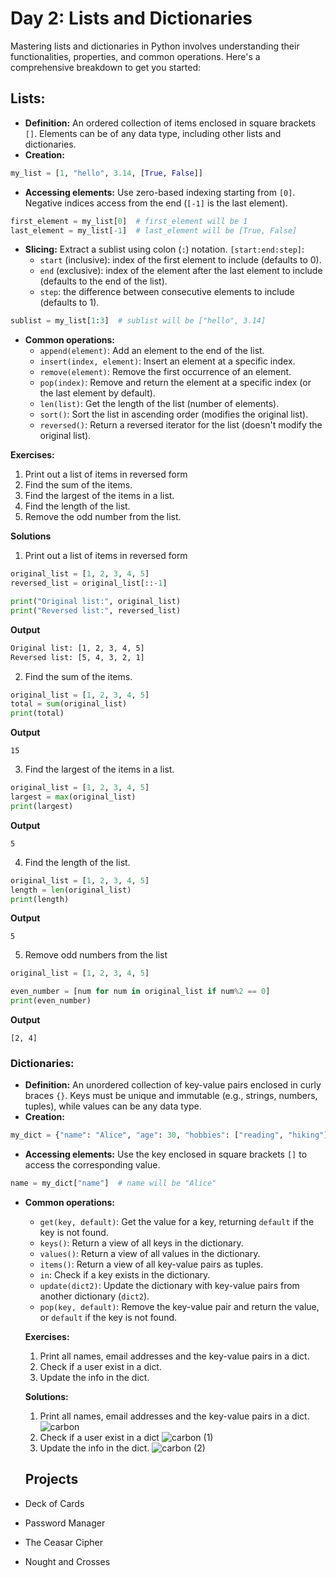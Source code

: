 # Day 2: Lists and Dictionaries

Mastering lists and dictionaries in Python involves understanding their functionalities, properties, and common operations. Here's a comprehensive breakdown to get you started:

## Lists:

* **Definition:** An ordered collection of items enclosed in square brackets `[]`. Elements can be of any data type, including other lists and dictionaries.
* **Creation:**
```python
my_list = [1, "hello", 3.14, [True, False]]
```
* **Accessing elements:** Use zero-based indexing starting from `[0]`. Negative indices access from the end (`[-1]` is the last element).
```python
first_element = my_list[0]  # first_element will be 1
last_element = my_list[-1]  # last_element will be [True, False]
```
* **Slicing:** Extract a sublist using colon (`:`) notation. `[start:end:step]`:
  * `start` (inclusive): index of the first element to include (defaults to 0).
  * `end` (exclusive): index of the element after the last element to include (defaults to the end of the list).
  * `step`: the difference between consecutive elements to include (defaults to 1).
```python
sublist = my_list[1:3]  # sublist will be ["hello", 3.14]
```

* **Common operations:**
  * `append(element)`: Add an element to the end of the list.
  * `insert(index, element)`: Insert an element at a specific index.
  * `remove(element)`: Remove the first occurrence of an element.
  * `pop(index)`: Remove and return the element at a specific index (or the last element by default).
  * `len(list)`: Get the length of the list (number of elements).
  * `sort()`: Sort the list in ascending order (modifies the original list).
  * `reversed()`: Return a reversed iterator for the list (doesn't modify the original list).

**Exercises:**

1. Print out a list of items in reversed form
2. Find the sum of the items.
3. Find the largest of the items in a list.
4. Find the length of the list.
5. Remove the odd number from the list.

**Solutions**
1. Print out a list of items in reversed form

```python
original_list = [1, 2, 3, 4, 5]
reversed_list = original_list[::-1]

print("Original list:", original_list)
print("Reversed list:", reversed_list)
```
**Output**
```bash
Original list: [1, 2, 3, 4, 5]
Reversed list: [5, 4, 3, 2, 1]
```
2. Find the sum of the items.
```python
original_list = [1, 2, 3, 4, 5]
total = sum(original_list)
print(total)
```

**Output**

`15`

3. Find the largest of the items in a list.
```python
original_list = [1, 2, 3, 4, 5]
largest = max(original_list)
print(largest)
```
**Output**

`5`

4. Find the length of the list.
```python
original_list = [1, 2, 3, 4, 5]
length = len(original_list)
print(length)
```
**Output**

`5`

5. Remove odd numbers from the list
```python
original_list = [1, 2, 3, 4, 5]

even_number = [num for num in original_list if num%2 == 0]
print(even_number)
```

**Output**

`[2, 4]`

### Dictionaries:

* **Definition:** An unordered collection of key-value pairs enclosed in curly braces `{}`. Keys must be unique and immutable (e.g., strings, numbers, tuples), while values can be any data type.
* **Creation:**
```python
my_dict = {"name": "Alice", "age": 30, "hobbies": ["reading", "hiking"]}
```
* **Accessing elements:** Use the key enclosed in square brackets `[]` to access the corresponding value.
```python
name = my_dict["name"]  # name will be "Alice"
```
* **Common operations:**
  * `get(key, default)`: Get the value for a key, returning `default` if the key is not found.
  * `keys()`: Return a view of all keys in the dictionary.
  * `values()`: Return a view of all values in the dictionary.
  * `items()`: Return a view of all key-value pairs as tuples.
  * `in`: Check if a key exists in the dictionary.
  * `update(dict2)`: Update the dictionary with key-value pairs from another dictionary (`dict2`).
  * `pop(key, default)`: Remove the key-value pair and return the value, or `default` if the key is not found.

  **Exercises:**
  1. Print all names, email addresses and the key-value pairs in a dict.
  2. Check if a user exist in a dict.
  3. Update the info in the dict.
 
  **Solutions:**
  1. Print all names, email addresses and the key-value pairs in a dict.
 ![carbon](https://github.com/jrshittu/30-days-of-Python/assets/110542235/d8be477d-706e-42b8-afd4-349bf23423a8)
  2. Check if a user exist in a dict
  ![carbon (1)](https://github.com/jrshittu/30-days-of-Python/assets/110542235/3eaa420e-fcec-4a71-b8d2-72bb922456d3)
  3. Update the info in the dict.
  ![carbon (2)](https://github.com/jrshittu/30-days-of-Python/assets/110542235/491cd354-2d37-4cfa-9e95-dde159e2ca54)


 
  ## Projects
* Deck of Cards

* Password Manager
* The Ceasar Cipher
* Nought and Crosses
